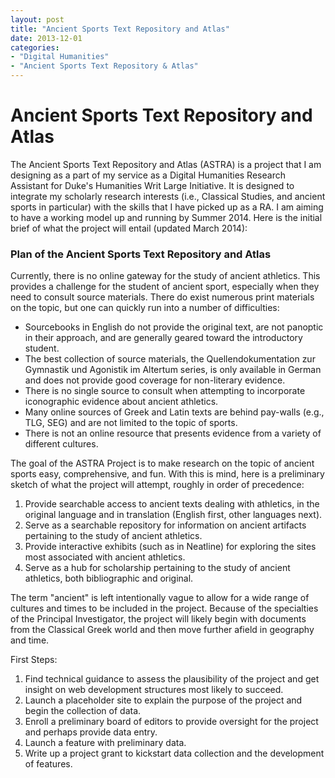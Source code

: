 ```yaml
---
layout: post
title: "Ancient Sports Text Repository and Atlas"
date: 2013-12-01
categories:
- "Digital Humanities"
- "Ancient Sports Text Repository & Atlas"
---
```


# Ancient Sports Text Repository and Atlas

The Ancient Sports Text Repository and Atlas (ASTRA) is a project that I am designing as a part of my service as a Digital Humanities Research Assistant for Duke's Humanities Writ Large Initiative. It is designed to integrate my scholarly research interests (i.e., Classical Studies, and ancient sports in particular) with the skills that I have picked up as a RA. I am aiming to have a working model up and running by Summer 2014. Here is the initial brief of what the project will entail (updated March 2014):

### Plan of the Ancient Sports Text Repository and Atlas

Currently, there is no online gateway for the study of ancient athletics. This provides a challenge for the student of ancient sport, especially when they need to consult source materials. There do exist numerous print materials on the topic, but one can quickly run into a number of difficulties:

* Sourcebooks in English do not provide the original text, are not panoptic in their approach, and are generally geared toward the introductory student.
* The best collection of source materials, the Quellendokumentation zur Gymnastik und Agonistik im Altertum series, is only available in German and does not provide good coverage for non-literary evidence.
* There is no single source to consult when attempting to incorporate iconographic evidence about ancient athletics.
* Many online sources of Greek and Latin texts are behind pay-walls (e.g., TLG, SEG) and are not limited to the topic of sports.
* There is not an online resource that presents evidence from a variety of different cultures.

The goal of the ASTRA Project is to make research on the topic of ancient sports easy, comprehensive, and fun. With this is mind, here is a preliminary sketch of what the project will attempt, roughly in order of precedence:

1. Provide searchable access to ancient texts dealing with athletics, in the original language and in translation (English first, other languages next).
2. Serve as a searchable repository for information on ancient artifacts pertaining to the study of ancient athletics.
3. Provide interactive exhibits (such as in Neatline) for exploring the sites most associated with ancient athletics.
4. Serve as a hub for scholarship pertaining to the study of ancient athletics, both bibliographic and original.

The term "ancient" is left intentionally vague to allow for a wide range of cultures and times to be included in the project. Because of the specialties of the Principal Investigator, the project will likely begin with documents from the Classical Greek world and then move further afield in geography and time.

First Steps:

1. Find technical guidance to assess the plausibility of the project and get insight on web development structures most likely to succeed.
2. Launch a placeholder site to explain the purpose of the project and begin the collection of data.
3. Enroll a preliminary board of editors to provide oversight for the project and perhaps provide data entry.
4. Launch a feature with preliminary data.
5. Write up a project grant to kickstart data collection and the development of features.
